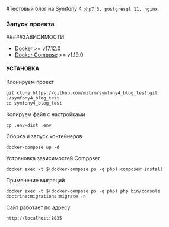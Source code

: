 #Тестовый блог на Symfony 4
`php7.3, postgresql 11, nginx`

### Запуск проекта

#####ЗАВИСИМОСТИ

* [Docker](https://docs.docker.com/release-notes/docker-ce/) >= v17.12.0
* [Docker Compose](https://docs.docker.com/release-notes/docker-compose/) >= v1.19.0

#### УСТАНОВКА

Клонируем проект
```
git clone https://github.com/mitrm/symfony4_blog_test.git ./symfony4_blog_test
cd symfony4_blog_test
```
Копируем файл с настройками
```
cp .env-dist .env
```
Сборка и запуск контейнеров
```
docker-compose up -d
```
Устрановка зависимостей Composer
```
docker exec -t $(docker-compose ps -q php) composer install
```
Применение миграций
```
docker exec -t $(docker-compose ps -q php) php bin/console doctrine:migrations:migrate -n
```
Сайт работает по адресу
```
http://localhost:8035
```